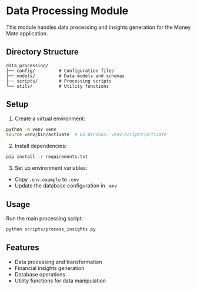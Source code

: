 # Data Processing Module

This module handles data processing and insights generation for the Money Mate application.

## Directory Structure

```
data_processing/
├── config/         # Configuration files
├── models/         # Data models and schemas
├── scripts/        # Processing scripts
└── utils/          # Utility functions
```

## Setup

1. Create a virtual environment:

```bash
python -m venv venv
source venv/bin/activate  # On Windows: venv\Scripts\activate
```

2. Install dependencies:

```bash
pip install -r requirements.txt
```

3. Set up environment variables:

- Copy `.env.example` to `.env`
- Update the database configuration in `.env`

## Usage

Run the main processing script:

```bash
python scripts/process_insights.py
```

## Features

- Data processing and transformation
- Financial insights generation
- Database operations
- Utility functions for data manipulation
